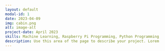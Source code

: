 ```yaml
---
layout: default
modal-id: 1
date: 2023-04-09
img: cabin.png
alt: image-alt
project-date: April 2023
skills: Machine Learning, Raspberry Pi Programming, Python Programming, Soldering
description: Use this area of the page to describe your project. Lorem ipsum dolor sit amet, consectetur adipisicing elit. Mollitia neque assumenda ipsam nihil, molestias magnam, recusandae quos quis inventore quisquam velit asperiores, vitae? Reprehenderit soluta, eos quod consequuntur itaque. Nam.
---
```

